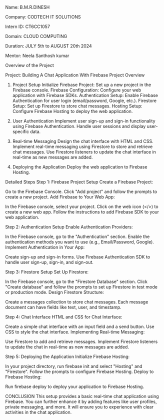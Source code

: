 Name: B.M.R.DINESH

Company: CODTECH IT SOLUTIONS

Intern ID: CT6CC1057

Domain: CLOUD COMPUTING

Duration: JULY 5th to AUGUST 20th 2024

Mentor: Neela Santhosh kumar

Overview of the Project

Project: Building A Chat Application With Firebase
Project Overview

1. Project Setup
Initialize Firebase Project: Set up a new project in the Firebase console. Firebase Configuration: Configure your web application with Firebase SDKs. Authentication Setup: Enable Firebase Authentication for user login (email/password, Google, etc.). Firestore Setup: Set up Firestore to store chat messages. Hosting Setup: Configure Firebase Hosting to deploy the web application.

2. User Authentication
Implement user sign-up and sign-in functionality using Firebase Authentication. Handle user sessions and display user-specific data.

3. Real-time Messaging
Design the chat interface with HTML and CSS. Implement real-time messaging using Firestore to store and retrieve chat messages. Use Firestore listeners to update the chat interface in real-time as new messages are added.

4. Deploying the Application
Deploy the web application to Firebase Hosting.

Detailed Steps
Step 1: Firebase Project Setup
Create a Firebase Project:

Go to the Firebase Console. Click "Add project" and follow the prompts to create a new project. Add Firebase to Your Web App:

In the Firebase console, select your project. Click on the web icon (</>) to create a new web app. Follow the instructions to add Firebase SDK to your web application.

Step 2: Authentication Setup
Enable Authentication Providers:

In the Firebase console, go to the "Authentication" section. Enable the authentication methods you want to use (e.g., Email/Password, Google). Implement Authentication in Your App:

Create sign-up and sign-in forms. Use Firebase Authentication SDK to handle user sign-up, sign-in, and sign-out.

Step 3: Firestore Setup
Set Up Firestore:

In the Firebase console, go to the "Firestore Database" section. Click "Create database" and follow the prompts to set up Firestore in test mode or production mode. Design Firestore Structure:

Create a messages collection to store chat messages. Each message document can have fields like text, user, and timestamp.

Step 4: Chat Interface
HTML and CSS for Chat Interface:

Create a simple chat interface with an input field and a send button. Use CSS to style the chat interface. Implementing Real-time Messaging:

Use Firestore to add and retrieve messages. Implement Firestore listeners to update the chat in real-time as new messages are added.

Step 5: Deploying the Application
Initialize Firebase Hosting:

In your project directory, run firebase init and select "Hosting" and "Firestore". Follow the prompts to configure Firebase Hosting. Deploy to Firebase Hosting:

Run firebase deploy to deploy your application to Firebase Hosting.

CONCLUSION
This setup provides a basic real-time chat application using Firebase. You can further enhance it by adding features like user profiles, private messaging, and more. It will ensure you to experience with clear activities in the chat application.
